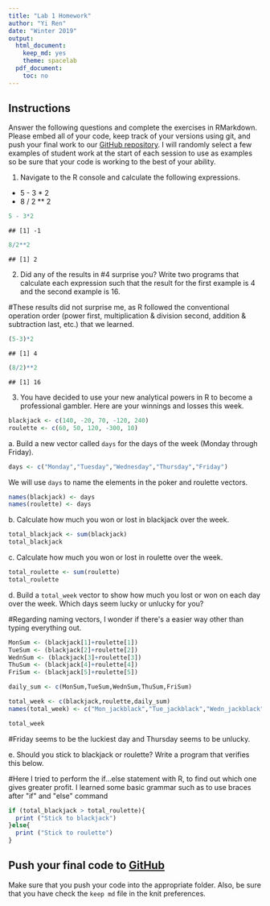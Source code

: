 ```yaml
---
title: "Lab 1 Homework"
author: "Yi Ren"
date: "Winter 2019"
output:
  html_document:
    keep_md: yes
    theme: spacelab
  pdf_document:
    toc: no
---
```


## Instructions
Answer the following questions and complete the exercises in RMarkdown. Please embed all of your code, keep track of your versions using git, and push your final work to our [GitHub repository](https://github.com/FRS417-DataScienceBiologists). I will randomly select a few examples of student work at the start of each session to use as examples so be sure that your code is working to the best of your ability.

1. Navigate to the R console and calculate the following expressions.  
  + 5 - 3 * 2  
  + 8 / 2 ** 2  
  

```r
5 - 3*2
```

```
## [1] -1
```

```r
8/2**2
```

```
## [1] 2
```

  
2. Did any of the results in #4 surprise you? Write two programs that calculate each expression such that the result for the first example is 4 and the second example is 16.  

#These results did not surprise me, as R followed the conventional operation order (power first, multiplication & division second, addition & subtraction last, etc.) that we learned. 


```r
(5-3)*2
```

```
## [1] 4
```

```r
(8/2)**2
```

```
## [1] 16
```


3. You have decided to use your new analytical powers in R to become a professional gambler. Here are your winnings and losses this week.

```r
blackjack <- c(140, -20, 70, -120, 240)
roulette <- c(60, 50, 120, -300, 10)
```

a. Build a new vector called `days` for the days of the week (Monday through Friday). 

```r
days <- c("Monday","Tuesday","Wednesday","Thursday","Friday")
```

We will use `days` to name the elements in the poker and roulette vectors.

```r
names(blackjack) <- days
names(roulette) <- days
```

b. Calculate how much you won or lost in blackjack over the week.

```r
total_blackjack <- sum(blackjack)
total_blackjack
```

c. Calculate how much you won or lost in roulette over the week.  

```r
total_roulette <- sum(roulette)
total_roulette
```

d. Build a `total_week` vector to show how much you lost or won on each day over the week. Which days seem lucky or unlucky for you?

#Regarding naming vectors, I wonder if there's a easier way other than typing everything out.

```r
MonSum <- (blackjack[1]+roulette[1])
TueSum <- (blackjack[2]+roulette[2])
WednSum <- (blackjack[3]+roulette[3])
ThuSum <- (blackjack[4]+roulette[4])
FriSum <- (blackjack[5]+roulette[5])

daily_sum <- c(MonSum,TueSum,WednSum,ThuSum,FriSum)

total_week <- c(blackjack,roulette,daily_sum)
names(total_week) <- c("Mon_jackblack","Tue_jackblack","Wedn_jackblack","Thu_jackblack","Fri_jackblack","Mon_roulette","Tue_roulette","Wedn_roulette","Thu_roulette","Fri_roulette","Mon_total","Tue_total","Wedn_total","Thu_total","Fri_total")

total_week
```

#Friday seems to be the luckiest day and Thursday seems to be unlucky.


e. Should you stick to blackjack or roulette? Write a program that verifies this below.

#Here I tried to perform the if...else statement with R, to find out which one gives greater profit. I learned some basic grammar such as to use braces after "if" and "else" command

```r
if (total_blackjack > total_roulette){
  print ("Stick to blackjack")
}else{
  print ("Stick to roulette")
}
```

## Push your final code to [GitHub](https://github.com/FRS417-DataScienceBiologists)
Make sure that you push your code into the appropriate folder. Also, be sure that you have check the `keep md` file in the knit preferences.

